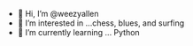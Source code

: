 - 👋 Hi, I’m @weezyallen
- 👀 I’m interested in ...chess, blues, and surfing
- 🌱 I’m currently learning ... Python

<!---
weezyallen/weezyallen is a ✨ special ✨ repository because its `README.md` (this file) appears on your GitHub profile.
You can click the Preview link to take a look at your changes.
--->

